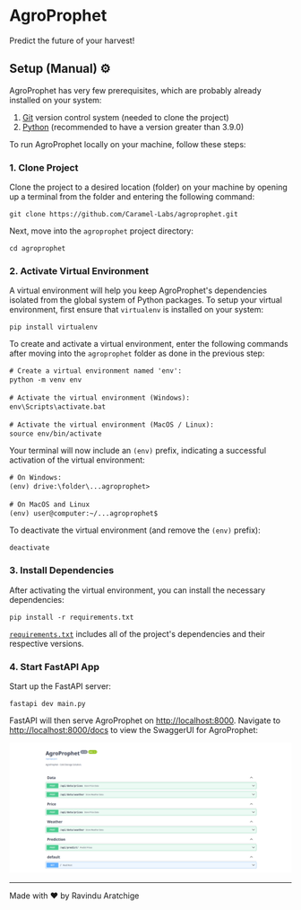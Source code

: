 # AgroProphet

Predict the future of your harvest!

## Setup (Manual) ⚙️

AgroProphet has very few prerequisites, which are probably already installed on your system:

1. [Git](https://git-scm.com/) version control system (needed to clone the project)
2. [Python](https://www.python.org/) (recommended to have a version greater than 3.9.0)

To run AgroProphet locally on your machine, follow these steps:

### 1. Clone Project

Clone the project to a desired location (folder) on your machine by opening up a terminal from the folder and entering the following command:

```shell
git clone https://github.com/Caramel-Labs/agroprophet.git
```

Next, move into the `agroprophet` project directory:

```shell
cd agroprophet
```

### 2. Activate Virtual Environment

A virtual environment will help you keep AgroProphet's dependencies isolated from the global system of Python packages. To setup your virtual environment, first ensure that `virtualenv` is installed on your system:

```shell
pip install virtualenv
```

To create and activate a virtual environment, enter the following commands after moving into the `agroprophet` folder as done in the previous step:

```shell
# Create a virtual environment named 'env':
python -m venv env

# Activate the virtual environment (Windows):
env\Scripts\activate.bat

# Activate the virtual environment (MacOS / Linux):
source env/bin/activate
```

Your terminal will now include an `(env)` prefix, indicating a successful activation of the virtual environment:

```shell
# On Windows:
(env) drive:\folder\...agroprophet>

# On MacOS and Linux
(env) user@computer:~/...agroprophet$
```

To deactivate the virtual environment (and remove the `(env)` prefix):

```shell
deactivate
```

### 3. Install Dependencies

After activating the virtual environment, you can install the necessary dependencies:

```shell
pip install -r requirements.txt
```

[`requirements.txt`](https://github.com/Caramel-Labs/agroprophet/blob/main/requirements.txt) includes all of the project's dependencies and their respective versions.

### 4. Start FastAPI App

Start up the FastAPI server:

```shell
fastapi dev main.py
```

FastAPI will then serve AgroProphet on [http://localhost:8000](http://localhost:8000). Navigate to [http://localhost:8000/docs](http://localhost:8000/docs) to view the SwaggerUI for AgroProphet:

![](img/swagger.png)

---

Made with ❤️ by Ravindu Aratchige
